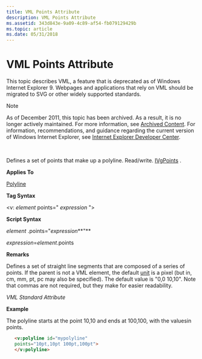 ```yaml
---
title: VML Points Attribute
description: VML Points Attribute
ms.assetid: 343d843e-9a09-4c89-af54-fb079129429b
ms.topic: article
ms.date: 05/31/2018
---
```


# VML Points Attribute

This topic describes VML, a feature that is deprecated as of Windows Internet Explorer 9. Webpages and applications that rely on VML should be migrated to SVG or other widely supported standards.

> [!Note]  
> As of December 2011, this topic has been archived. As a result, it is no longer actively maintained. For more information, see [Archived Content](https://docs.microsoft.com/previous-versions/windows/internet-explorer/ie-developer/). For information, recommendations, and guidance regarding the current version of Windows Internet Explorer, see [Internet Explorer Developer Center](https://msdn.microsoft.com/ie/).

 

Defines a set of points that make up a polyline. Read/write. [IVgPoints](msdn-online-vml-ivgpoints-data-type.md) .

**Applies To**

[Polyline](msdn-online-vml-polyline-element.md)

**Tag Syntax**

<v: *element* points=" *expression* ">

**Script Syntax**

*element* .points="*expression***"**

*expression*=*element*.points

**Remarks**

Defines a set of straight line segments that are composed of a series of points. If the parent is not a VML element, the default [unit](msdn-online-vml-units.md) is a pixel (but in, cm, mm, pt, pc may also be specified). The default value is "0,0 10,10". Note that commas are not required, but they make for easier readability.

*VML Standard Attribute*

**Example**

The polyline starts at the point 10,10 and ends at 100,100, with the valuesin points.


```HTML
   <v:polyline id="mypolyline"
   points="10pt,10pt 100pt,100pt">
   </v:polyline>
```



 

 




